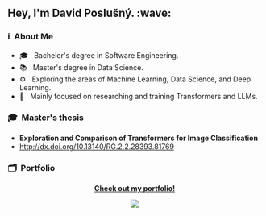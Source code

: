<h2> Hey, I'm David Poslušný. :wave:</h2>

<h3> ℹ️ &nbsp;About Me </h3>

- 🎓 &nbsp; Bachelor's degree in Software Engineering.
- 📚 &nbsp; Master's degree in Data Science.
- ⚙ &nbsp; Exploring the areas of Machine Learning, Data Science, and Deep Learning.
- 🚀 &nbsp; Mainly focused on researching and training Transformers and LLMs.


<h3>🎓 &nbsp;Master's thesis</h3>  

- **Exploration and Comparison of Transformers for Image Classification**
- http://dx.doi.org/10.13140/RG.2.2.28393.81769

<h3>🗂️ &nbsp;Portfolio</h3>

<p align="center">
  <a href="https://davidposlusny.onrender.com/">
      <b>Check out my portfolio!</b>
  </a>
</p>

<p align="center">
  <img src="https://github.com/user-attachments/assets/3081e592-a874-42de-9172-16f3975d9e60"/>
</p>
